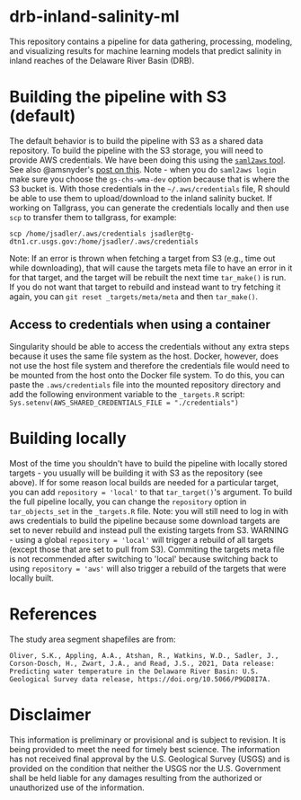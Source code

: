 # drb-inland-salinity-ml
This repository contains a pipeline for data gathering, processing, modeling, and visualizing results for machine learning models that predict salinity in inland reaches of the Delaware River Basin (DRB).

# Building the pipeline with S3 (default)
The default behavior is to build the pipeline with S3 as a shared data repository. To build the pipeline with the S3 storage, you will need to provide AWS credentials. We have been doing this using the [`saml2aws` tool](https://github.com/Versent/saml2aws). See also @amsnyder's [post on this](https://github.com/amsnyder/s3_demo/blob/main/usgs_access.md). Note - when you do `saml2aws login` make sure you choose the `gs-chs-wma-dev` option because that is where the S3 bucket is. With those credentials in the `~/.aws/credentials` file, R should be able to use them to upload/download to the inland salinity bucket. If working on Tallgrass, you can generate the credentials locally and then use `scp` to transfer them to tallgrass, for example:

```
scp /home/jsadler/.aws/credentials jsadler@tg-dtn1.cr.usgs.gov:/home/jsadler/.aws/credentials
```

Note: If an error is thrown when fetching a target from S3 (e.g., time out while downloading), that will cause the targets meta file to have an error in it for that target, and the target will be rebuilt the next time `tar_make()` is run. If you do not want that target to rebuild and instead want to try fetching it again, you can `git reset _targets/meta/meta` and then `tar_make()`.

## Access to credentials when using a container
Singularity should be able to access the credentials without any extra steps because it uses the same file system as the host.
Docker, however, does not use the host file system and therefore the credentials file would need to be mounted from the host onto the Docker file system. To do this, you can paste the `.aws/credentials` file into the mounted repository directory and add the following environment variable to the `_targets.R` script:   
`Sys.setenv(AWS_SHARED_CREDENTIALS_FILE = "./credentials")`

# Building locally
Most of the time you shouldn't have to build the pipeline with locally stored targets - you usually will be building it with S3 as the repository (see above). If for some reason local builds are needed for a particular target, you can add `repository = 'local'` to that `tar_target()`'s argument. To build the full pipeline locally, you can change the `repository` option in `tar_objects_set` in the `_targets.R` file. Note: you will still need to log in with aws credentials to build the pipeline because some download targets are set to never rebuild and instead pull the existing targets from S3. WARNING - using a global `repository = 'local'` will trigger a rebuild of all targets (except those that are set to pull from S3). Commiting the targets meta file is not recommended after switching to 'local' because switching back to using `repository = 'aws'` will also trigger a rebuild of the targets that were locally built.


# References

The study area segment shapefiles are from:
```
Oliver, S.K., Appling, A.A., Atshan, R., Watkins, W.D., Sadler, J., Corson-Dosch, H., Zwart, J.A., and Read, J.S., 2021, Data release: Predicting water temperature in the Delaware River Basin: U.S. Geological Survey data release, https://doi.org/10.5066/P9GD8I7A.
```

# Disclaimer
This information is preliminary or provisional and is subject to revision. It is being provided to meet the need for timely best science. The information has not received final approval by the U.S. Geological Survey (USGS) and is provided on the condition that neither the USGS nor the U.S. Government shall be held liable for any damages resulting from the authorized or unauthorized use of the information.
